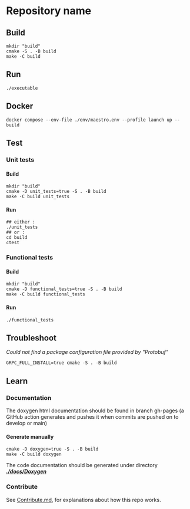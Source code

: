 # Repository name

## Build

```shell
mkdir "build"
cmake -S . -B build
make -C build
```

## Run

```shell
./executable
```

## Docker
```shell
docker compose --env-file ./env/maestro.env --profile launch up --build
```

## Test

### Unit tests

#### Build

```shell
mkdir "build"
cmake -D unit_tests=true -S . -B build
make -C build unit_tests
```

#### Run

```shell
## either :
./unit_tests
## or :
cd build
ctest
```

### Functional tests

#### Build

```shell
mkdir "build"
cmake -D functional_tests=true -S . -B build
make -C build functional_tests
```

#### Run

```shell
./functional_tests
```

## Troubleshoot
*Could not find a package configuration file provided by "Protobuf"*
```shell
GRPC_FULL_INSTALL=true cmake -S . -B build
```

## Learn

### Documentation

The doxygen html documentation should be found in branch gh-pages
(a GitHub action generates and pushes it when commits are pushed on to develop or main)

#### Generate manually

```shell
cmake -D doxygen=true -S . -B build
make -C build doxygen
```

The code documentation should be generated under directory ***[./docs/Doxygen](./docs/Doxygen)***

### Contribute

See [Contribute.md](./Contribute.md), for explanations about how this repo works.